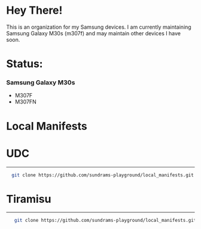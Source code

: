 Hey There!
===========
This is an organization for my Samsung devices. I am currently maintaining Samsung Galaxy M30s (m307f) and may maintain other devices I have soon.

Status:
===========

### Samsung Galaxy M30s
- M307F
- M307FN

Local Manifests
===========

# UDC # 
----------------
```bash
  git clone https://github.com/sundrams-playground/local_manifests.git -b udc .repo/local_manifests
```

# Tiramisu #
----------------
```bash
   git clone https://github.com/sundrams-playground/local_manifests.git -b tiramisu .repo/local_manifests
```

